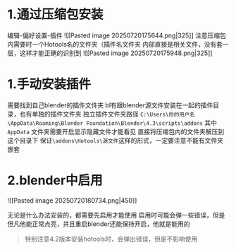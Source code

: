 # 1.通过压缩包安装
编辑-偏好设置-插件
![[Pasted image 20250720175644.png|325]]
注意压缩包内需要时一个Hotools名的文件夹（插件名文件夹
内部直接是相关文件，没有套一层，这样才能正确的识别到
![[Pasted image 20250720175948.png|325]]
# 1.手动安装插件
需要找到自己blender的插件文件夹
bl有跟blender源文件安装在一起的插件目录，也有单独的插件文件夹
独立插件文件夹路径
`C:\Users\你的用户名\AppData\Roaming\Blender Foundation\Blender\4.3\scripts\addons`
其中 `AppData` 文件夹需要开启显示隐藏文件才能看见
直接将压缩包内的文件夹解压到这个目录下
保证`\addons\Hotools\源文件`这样的形式，一定要注意不能有文件夹嵌套
# 2.blender中启用
![[Pasted image 20250720180734.png|450]]

无论是什么办法安装的，都需要先启用才能使用
启用时可能会弹一些错误，但是但凡他能正常点亮，并且重启blender还能保持开启，他就是能用的 
>特别注意4.2版本安装hotools时，会弹出错误，但是不影响使用

